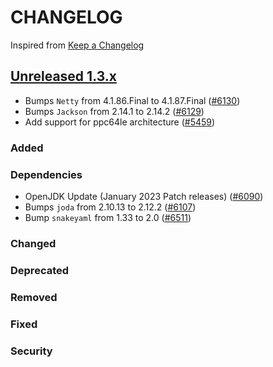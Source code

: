 # CHANGELOG

Inspired from [Keep a Changelog](https://keepachangelog.com/en/1.0.0/)

## [Unreleased 1.3.x]
- Bumps `Netty` from 4.1.86.Final to 4.1.87.Final ([#6130](https://github.com/opensearch-project/OpenSearch/pull/6130))
- Bumps `Jackson` from 2.14.1 to 2.14.2 ([#6129](https://github.com/opensearch-project/OpenSearch/pull/6129))
- Add support for ppc64le architecture ([#5459](https://github.com/opensearch-project/OpenSearch/pull/5459))

### Added
### Dependencies
- OpenJDK Update (January 2023 Patch releases) ([#6090](https://github.com/opensearch-project/OpenSearch/pull/6090))
- Bumps `joda` from 2.10.13 to 2.12.2 ([#6107](https://github.com/opensearch-project/OpenSearch/pull/6107))
- Bump `snakeyaml` from 1.33 to 2.0 ([#6511](https://github.com/opensearch-project/OpenSearch/pull/6511))
### Changed
### Deprecated
### Removed
### Fixed
### Security

[Unreleased 1.3.x]: https://github.com/opensearch-project/OpenSearch/compare/1.3.8...HEAD
